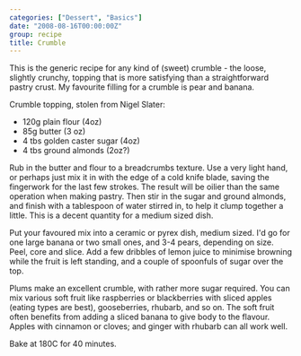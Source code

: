 ```yaml
---
categories: ["Dessert", "Basics"]
date: "2008-08-16T00:00:00Z"
group: recipe
title: Crumble
---
```


This is the generic recipe for any kind of (sweet) crumble - the loose, slightly crunchy, topping that is more satisfying than a straightforward pastry crust.  My favourite filling for a crumble is pear and banana.

Crumble topping, stolen from Nigel Slater:

- 120g plain flour (4oz)
- 85g butter (3 oz)
- 4 tbs golden caster sugar (4oz)
- 4 tbs ground almonds (2oz?)

Rub in the butter and flour to a breadcrumbs texture.  Use a very light hand, or perhaps just mix it in with the edge of a cold knife blade, saving the fingerwork for the last few strokes.  The result will be oilier than the same operation when making pastry.  Then stir in the sugar and ground almonds, and finish with a tablespoon of water stirred in, to help it clump together a little. This is a decent quantity for a medium sized dish.

Put your favoured mix into a ceramic or pyrex dish, medium sized.  I'd go for one large banana or two small ones, and 3-4 pears, depending on size.  Peel, core and slice.  Add a few dribbles of lemon juice to minimise browning while the fruit is left standing, and a couple of spoonfuls of sugar over the top.

Plums make an excellent crumble, with rather more sugar required.  You can mix various soft fruit like raspberries or blackberries with sliced apples (eating types are best), gooseberries, rhubarb, and so on.  The soft fruit often benefits from adding a sliced banana to give body to the flavour.  Apples with cinnamon or cloves; and ginger with rhubarb can all work well.

Bake at 180C for 40 minutes.